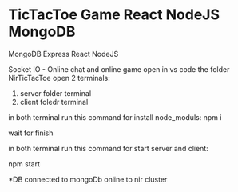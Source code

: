# TicTacToe Game React NodeJS MongoDB
MongoDB
Express
React
NodeJS

Socket IO - Online chat and online game 
open in vs code the folder NirTicTacToe
open 2 terminals:
1. server folder terminal
2. client foledr terminal

in both terminal run this command for install node_moduls:
npm i

wait for finish

in both terminal run this command for start server and client:

npm start


*DB connected to mongoDb online to nir cluster
